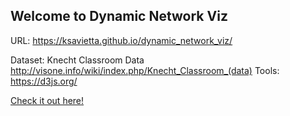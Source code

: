 
## Welcome to Dynamic Network Viz

URL: https://ksavietta.github.io/dynamic_network_viz/

Dataset: Knecht Classroom Data http://visone.info/wiki/index.php/Knecht_Classroom_(data)
Tools: https://d3js.org/

[Check it out here!](knect.html)
